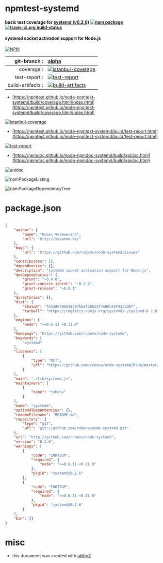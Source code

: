 # npmtest-systemd

#### basic test coverage for  [systemd (v0.2.6)](https://github.com/rubenv/node-systemd)  [![npm package](https://img.shields.io/npm/v/npmtest-systemd.svg?style=flat-square)](https://www.npmjs.org/package/npmtest-systemd) [![travis-ci.org build-status](https://api.travis-ci.org/npmtest/node-npmtest-systemd.svg)](https://travis-ci.org/npmtest/node-npmtest-systemd)

#### systemd socket activation support for Node.js

[![NPM](https://nodei.co/npm/systemd.png?downloads=true&downloadRank=true&stars=true)](https://www.npmjs.com/package/systemd)

| git-branch : | [alpha](https://github.com/npmtest/node-npmtest-systemd/tree/alpha)|
|--:|:--|
| coverage : | [![istanbul-coverage](https://npmtest.github.io/node-npmtest-systemd/build/coverage.badge.svg)](https://npmtest.github.io/node-npmtest-systemd/build/coverage.html/index.html)|
| test-report : | [![test-report](https://npmtest.github.io/node-npmtest-systemd/build/test-report.badge.svg)](https://npmtest.github.io/node-npmtest-systemd/build/test-report.html)|
| build-artifacts : | [![build-artifacts](https://npmtest.github.io/node-npmtest-systemd/glyphicons_144_folder_open.png)](https://github.com/npmtest/node-npmtest-systemd/tree/gh-pages/build)|

- [https://npmtest.github.io/node-npmtest-systemd/build/coverage.html/index.html](https://npmtest.github.io/node-npmtest-systemd/build/coverage.html/index.html)

[![istanbul-coverage](https://npmtest.github.io/node-npmtest-systemd/build/screenCapture.buildCi.browser.%252Ftmp%252Fbuild%252Fcoverage.lib.html.png)](https://npmtest.github.io/node-npmtest-systemd/build/coverage.html/index.html)

- [https://npmtest.github.io/node-npmtest-systemd/build/test-report.html](https://npmtest.github.io/node-npmtest-systemd/build/test-report.html)

[![test-report](https://npmtest.github.io/node-npmtest-systemd/build/screenCapture.buildCi.browser.%252Ftmp%252Fbuild%252Ftest-report.html.png)](https://npmtest.github.io/node-npmtest-systemd/build/test-report.html)

- [https://npmdoc.github.io/node-npmdoc-systemd/build/apidoc.html](https://npmdoc.github.io/node-npmdoc-systemd/build/apidoc.html)

[![apidoc](https://npmdoc.github.io/node-npmdoc-systemd/build/screenCapture.buildCi.browser.%252Ftmp%252Fbuild%252Fapidoc.html.png)](https://npmdoc.github.io/node-npmdoc-systemd/build/apidoc.html)

![npmPackageListing](https://npmtest.github.io/node-npmtest-systemd/build/screenCapture.npmPackageListing.svg)

![npmPackageDependencyTree](https://npmtest.github.io/node-npmtest-systemd/build/screenCapture.npmPackageDependencyTree.svg)



# package.json

```json

{
    "author": {
        "name": "Ruben Vermeersch",
        "url": "http://savanne.be/"
    },
    "bugs": {
        "url": "https://github.com/rubenv/node-systemd/issues"
    },
    "contributors": [],
    "dependencies": {},
    "description": "systemd socket activation support for Node.js",
    "devDependencies": {
        "grunt": "~0.4.0",
        "grunt-contrib-jshint": "~0.2.0",
        "grunt-release": "~0.5.1"
    },
    "directories": {},
    "dist": {
        "shasum": "f6ba807969183b7bbaf2b823f7e86b4bf93cb367",
        "tarball": "https://registry.npmjs.org/systemd/-/systemd-0.2.6.tgz"
    },
    "engines": {
        "node": ">=0.6.11 <0.11.0"
    },
    "homepage": "https://github.com/rubenv/node-systemd",
    "keywords": [
        "systemd"
    ],
    "licenses": [
        {
            "type": "MIT",
            "url": "https://github.com/rubenv/node-systemd/blob/master/LICENSE"
        }
    ],
    "main": "./lib/systemd.js",
    "maintainers": [
        {
            "name": "rubenv"
        }
    ],
    "name": "systemd",
    "optionalDependencies": {},
    "readmeFilename": "README.md",
    "repository": {
        "type": "git",
        "url": "git://github.com/rubenv/node-systemd.git"
    },
    "url": "http://github.com/rubenv/node-systemd",
    "version": "0.2.6",
    "warnings": [
        {
            "code": "ENOTSUP",
            "required": {
                "node": ">=0.6.11 <0.11.0"
            },
            "pkgid": "systemd@0.2.6"
        },
        {
            "code": "ENOTSUP",
            "required": {
                "node": ">=0.6.11 <0.11.0"
            },
            "pkgid": "systemd@0.2.6"
        }
    ],
    "bin": {}
}
```



# misc
- this document was created with [utility2](https://github.com/kaizhu256/node-utility2)
